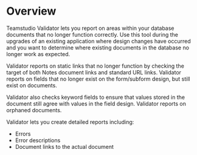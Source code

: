 # Overview

Teamstudio Validator lets you report on areas within your database documents that no longer function correctly. Use this tool during the upgrades of an existing application where design changes have occurred and you want to determine where existing documents in the database no longer work as expected.

Validator reports on static links that no longer function by checking the target of both Notes document links and standard URL links. Validator reports on fields that no longer exist on the form/subform design, but still exist on documents.

Validator also checks keyword fields to ensure that values stored in the document still agree with values in the field design. Validator reports on orphaned documents.

Validator lets you create detailed reports including:

* Errors
* Error descriptions
* Document links to the actual document